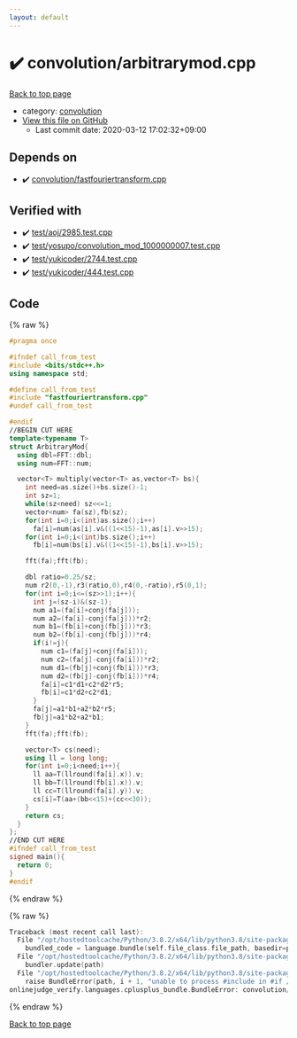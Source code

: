 ```yaml
---
layout: default
---
```


<!-- mathjax config similar to math.stackexchange -->
<script type="text/javascript" async
  src="https://cdnjs.cloudflare.com/ajax/libs/mathjax/2.7.5/MathJax.js?config=TeX-MML-AM_CHTML">
</script>
<script type="text/x-mathjax-config">
  MathJax.Hub.Config({
    TeX: { equationNumbers: { autoNumber: "AMS" }},
    tex2jax: {
      inlineMath: [ ['$','$'] ],
      processEscapes: true
    },
    "HTML-CSS": { matchFontHeight: false },
    displayAlign: "left",
    displayIndent: "2em"
  });
</script>

<script type="text/javascript" src="https://cdnjs.cloudflare.com/ajax/libs/jquery/3.4.1/jquery.min.js"></script>
<script src="https://cdn.jsdelivr.net/npm/jquery-balloon-js@1.1.2/jquery.balloon.min.js" integrity="sha256-ZEYs9VrgAeNuPvs15E39OsyOJaIkXEEt10fzxJ20+2I=" crossorigin="anonymous"></script>
<script type="text/javascript" src="../../assets/js/copy-button.js"></script>
<link rel="stylesheet" href="../../assets/css/copy-button.css" />


# :heavy_check_mark: convolution/arbitrarymod.cpp

<a href="../../index.html">Back to top page</a>

* category: <a href="../../index.html#a9595c1c24c33b16056d2ad07e71682d">convolution</a>
* <a href="{{ site.github.repository_url }}/blob/master/convolution/arbitrarymod.cpp">View this file on GitHub</a>
    - Last commit date: 2020-03-12 17:02:32+09:00




## Depends on

* :heavy_check_mark: <a href="fastfouriertransform.cpp.html">convolution/fastfouriertransform.cpp</a>


## Verified with

* :heavy_check_mark: <a href="../../verify/test/aoj/2985.test.cpp.html">test/aoj/2985.test.cpp</a>
* :heavy_check_mark: <a href="../../verify/test/yosupo/convolution_mod_1000000007.test.cpp.html">test/yosupo/convolution_mod_1000000007.test.cpp</a>
* :heavy_check_mark: <a href="../../verify/test/yukicoder/2744.test.cpp.html">test/yukicoder/2744.test.cpp</a>
* :heavy_check_mark: <a href="../../verify/test/yukicoder/444.test.cpp.html">test/yukicoder/444.test.cpp</a>


## Code

<a id="unbundled"></a>
{% raw %}
```cpp
#pragma once

#ifndef call_from_test
#include <bits/stdc++.h>
using namespace std;

#define call_from_test
#include "fastfouriertransform.cpp"
#undef call_from_test

#endif
//BEGIN CUT HERE
template<typename T>
struct ArbitraryMod{
  using dbl=FFT::dbl;
  using num=FFT::num;

  vector<T> multiply(vector<T> as,vector<T> bs){
    int need=as.size()+bs.size()-1;
    int sz=1;
    while(sz<need) sz<<=1;
    vector<num> fa(sz),fb(sz);
    for(int i=0;i<(int)as.size();i++)
      fa[i]=num(as[i].v&((1<<15)-1),as[i].v>>15);
    for(int i=0;i<(int)bs.size();i++)
      fb[i]=num(bs[i].v&((1<<15)-1),bs[i].v>>15);

    fft(fa);fft(fb);

    dbl ratio=0.25/sz;
    num r2(0,-1),r3(ratio,0),r4(0,-ratio),r5(0,1);
    for(int i=0;i<=(sz>>1);i++){
      int j=(sz-i)&(sz-1);
      num a1=(fa[i]+conj(fa[j]));
      num a2=(fa[i]-conj(fa[j]))*r2;
      num b1=(fb[i]+conj(fb[j]))*r3;
      num b2=(fb[i]-conj(fb[j]))*r4;
      if(i!=j){
        num c1=(fa[j]+conj(fa[i]));
        num c2=(fa[j]-conj(fa[i]))*r2;
        num d1=(fb[j]+conj(fb[i]))*r3;
        num d2=(fb[j]-conj(fb[i]))*r4;
        fa[i]=c1*d1+c2*d2*r5;
        fb[i]=c1*d2+c2*d1;
      }
      fa[j]=a1*b1+a2*b2*r5;
      fb[j]=a1*b2+a2*b1;
    }
    fft(fa);fft(fb);

    vector<T> cs(need);
    using ll = long long;
    for(int i=0;i<need;i++){
      ll aa=T(llround(fa[i].x)).v;
      ll bb=T(llround(fb[i].x)).v;
      ll cc=T(llround(fa[i].y)).v;
      cs[i]=T(aa+(bb<<15)+(cc<<30));
    }
    return cs;
  }
};
//END CUT HERE
#ifndef call_from_test
signed main(){
  return 0;
}
#endif

```
{% endraw %}

<a id="bundled"></a>
{% raw %}
```cpp
Traceback (most recent call last):
  File "/opt/hostedtoolcache/Python/3.8.2/x64/lib/python3.8/site-packages/onlinejudge_verify/docs.py", line 340, in write_contents
    bundled_code = language.bundle(self.file_class.file_path, basedir=pathlib.Path.cwd())
  File "/opt/hostedtoolcache/Python/3.8.2/x64/lib/python3.8/site-packages/onlinejudge_verify/languages/cplusplus.py", line 68, in bundle
    bundler.update(path)
  File "/opt/hostedtoolcache/Python/3.8.2/x64/lib/python3.8/site-packages/onlinejudge_verify/languages/cplusplus_bundle.py", line 281, in update
    raise BundleError(path, i + 1, "unable to process #include in #if / #ifdef / #ifndef other than include guards")
onlinejudge_verify.languages.cplusplus_bundle.BundleError: convolution/arbitrarymod.cpp: line 8: unable to process #include in #if / #ifdef / #ifndef other than include guards

```
{% endraw %}

<a href="../../index.html">Back to top page</a>

